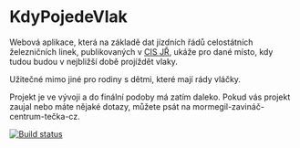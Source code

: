 # KdyPojedeVlak

Webová aplikace, která na základě dat jízdních řádů celostátních železničních linek,
publikovaných v [CIS JŘ](ftp://ftp.cisjr.cz/), ukáže pro dané místo, kdy tudou budou
v nejbližší době projíždět vlaky.

Užitečné mimo jiné pro rodiny s dětmi, které mají rády vláčky.

Projekt je ve vývoji a do finální podoby má zatím daleko. Pokud vás projekt zaujal
nebo máte nějaké dotazy, můžete psát na mormegil-zavináč-centrum-tečka-cz.

[![Build status](https://ci.appveyor.com/api/projects/status/lmncfnwq716jjfk6/branch/master?svg=true)](https://ci.appveyor.com/project/mormegil-cz/kdypojedevlak/branch/master)

